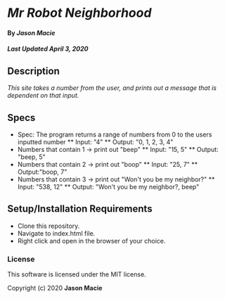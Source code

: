 # _Mr Robot Neighborhood_

#### By _**Jason Macie**_
##### _Last Updated April 3, 2020_

## Description

_This site takes a number from the user, and prints out a message that is dependent on that input._

## Specs

* Spec: The program returns a range of numbers from 0 to the users inputted number
  ** Input: "4"
  ** Output: "0, 1, 2, 3, 4"
* Numbers that contain 1 -> print out "beep"
  ** Input: "15, 5"
  ** Output: "beep, 5"
* Numbers that contain 2 -> print out "boop"
  ** Input: "25, 7"
  ** Output:"boop, 7"  
* Numbers that contain 3 -> print out "Won't you be my neighbor?"
  ** Input: "538, 12"
  ** Output: "Won't you be my neighbor?, beep"

## Setup/Installation Requirements

* Clone this repository.
* Navigate to index.html file.
* Right click and open in the browser of your choice.

### License

This software is licensed under the MIT license.

Copyright (c) 2020 **Jason Macie**